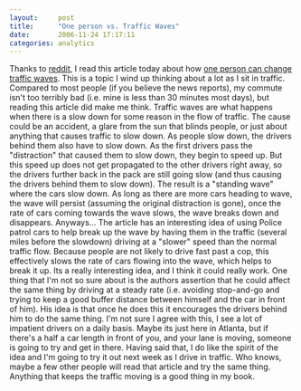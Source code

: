 ```yaml
---
layout:     post
title:      "One person vs. Traffic Waves"
date:       2006-11-24 17:17:11
categories: analytics
---
```

Thanks to [reddit](http://reddit.com/), I read this article today about how [one person can change traffic waves](http://amasci.com/amateur/traffic/trafexp.html). This is a topic I wind up thinking about a lot as I sit in traffic. Compared to most people (if you believe the news reports), my commute isn't too terribly bad (i.e. mine is less than 30 minutes most days), but reading this article did make me think. Traffic waves are what happens when there is a slow down for some reason in the flow of traffic. The cause could be an accident, a glare from the sun that blinds people, or just about anything that causes traffic to slow down. As people slow down, the drivers behind them also have to slow down. As the first drivers pass the "distraction" that caused them to slow down, they begin to speed up. But this speed up does not get propagated to the other drivers right away, so the drivers further back in the pack are still going slow (and thus causing the drivers behind them to slow down). The result is a "standing wave" where the cars slow down. As long as there are more cars heading to wave, the wave will persist (assuming the original distraction is gone), once the rate of cars coming towards the wave slows, the wave breaks down and disappears. Anyways... The article has an interesting idea of using Police patrol cars to help break up the wave by having them in the traffic (several miles before the slowdown) driving at a "slower" speed than the normal traffic flow. Because people are not likely to drive fast past a cop, this effectively slows the rate of cars flowing into the wave, which helps to break it up. Its a really interesting idea, and I think it could really work. One thing that I'm not so sure about is the authors assertion that he could affect the same thing by driving at a steady rate (i.e. avoiding stop-and-go and trying to keep a good buffer distance between himself and the car in front of him). His idea is that once he does this it encourages the drivers behind him to do the same thing. I'm not sure I agree with this, I see a lot of impatient drivers on a daily basis. Maybe its just here in Atlanta, but if there's a half a car length in front of you, and your lane is moving, someone is going to try and get in there. Having said that, I do like the spirit of the idea and I'm going to try it out next week as I drive in traffic. Who knows, maybe a few other people will read that article and try the same thing. Anything that keeps the traffic moving is a good thing in my book.
